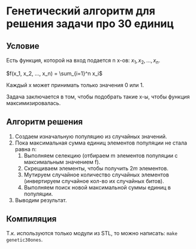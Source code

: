 # Генетический алгоритм для решения задачи про 30 единиц
## Условие
Есть функция, которой на вход подается n x-ов: $x_1, x_2, ..., x_n$.

$f(x_1, x_2, ..., x_n) = \sum_{i=1}^n x_i$

Каждый x может принимать только значения 0 или 1.

Задача заключается в том, чтобы подобрать такие x-ы, чтобы функция максимизировалась.

## Алгоритм решения
1. Создаем изначальную популяцию из случайных значений.
2. Пока максимальная сумма единиц элементов популяции не стала равна n:
	1. Выполняем селекцию (отбираем m элементов популяции с максимальным значением f).
	2. Скрещиваем элементы, чтобы получить $2m$ элементов.
	3. Мутируем случайное количество случайных элементов (инвертируем случайное кол-во их случайных битов).
	4. Выполняем поиск новой максимальной суммы единиц в популяции.
3. Выводим результат.

## Компиляция
Т.к. используются только модули из STL, то можно написать: `make genetic30ones`.
